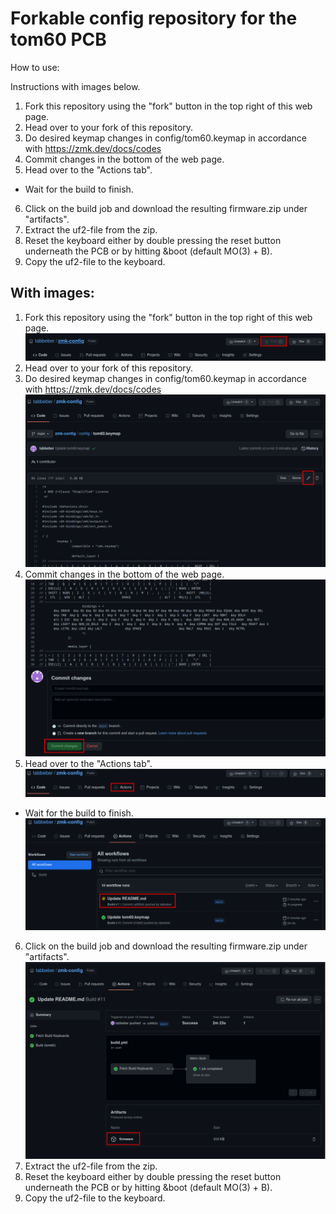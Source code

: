 # Forkable config repository for the tom60 PCB
How to use:

Instructions with images below.

1. Fork this repository using the "fork" button in the top right of this web page.
2. Head over to your fork of this repository.
3. Do desired keymap changes in config/tom60.keymap in accordance with https://zmk.dev/docs/codes  
4. Commit changes in the bottom of the web page.
5. Head over to the "Actions tab".
  * Wait for the build to finish.
6. Click on the build job and download the resulting firmware.zip under "artifacts".
7. Extract the uf2-file from the zip.
8. Reset the keyboard either by double pressing the reset button underneath the PCB or by hitting &boot (default MO(3) + B).
9. Copy the uf2-file to the keyboard.

## With images:

1. Fork this repository using the "fork" button in the top right of this web page.
![Fork](img/forkrepo.png)
2. Head over to your fork of this repository.
3. Do desired keymap changes in config/tom60.keymap in accordance with https://zmk.dev/docs/codes  
![Edit the keymap using the edit button here](img/editkeymap.png)
4. Commit changes in the bottom of the web page.
![Remember to commit in order to save and trigger a new firmware build](img/Commitchanges.png)
5. Head over to the "Actions tab".
![Actions tab is located here](img/actionstab.png)
  * Wait for the build to finish.
  ![Wait for the build job to complete. Feel free to click the build job now as well](img/waitforbuild.png)
6. Click on the build job and download the resulting firmware.zip under "artifacts".
![No images from this point on. Good luck soldier](img/firmware.png)
7. Extract the uf2-file from the zip.
8. Reset the keyboard either by double pressing the reset button underneath the PCB or by hitting &boot (default MO(3) + B).
9. Copy the uf2-file to the keyboard.

